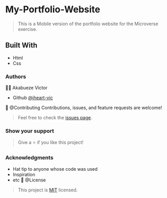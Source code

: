 # My-Portfolio-Website
> This is a Mobile version of the portfolio website for the Microverse exercise.
## Built With 
- Html
- Css
### Authors
:guardsman: Akabueze Victor 
- Github [@jheart-vic](https//github.com/jheart-vic/)

:handshake: @Contributing 
Contributions, issues, and feature requests are welcome!

> Feel free to check the [issues page](https://github.com/jheart-vic/My-Portfolio-Website/issues).

### Show your support
> Give a :star: if you like this project!

### Acknowledgments
- Hat tip to anyone whose code was used
- Inspiration
- etc
:memo: @License 
> This project is [MIT](https://github.com/microverseinc/readme-template/blob/master/MIT.md) licensed.
